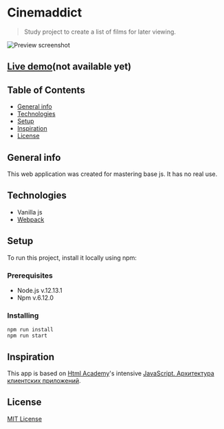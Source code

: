 # Cinemaddict
> Study project to create a list of films for later viewing.

![Preview screenshot](./readme_assets/preview.jpg)

## [Live demo](https://github.com/devnikop/cinemaddict)(not available yet)

## Table of Contents

* [General info](#General-info)
* [Technologies](#Technologies)
* [Setup](#Setup)
* [Inspiration](#Features)
* [License](#License)

## General info

This web application was created for mastering base js. It has no real use.

## Technologies

* Vanilla js
* [Webpack](https://webpack.js.org/)

## Setup

To run this project, install it locally using npm:

### Prerequisites

- Node.js v.12.13.1
- Npm v.6.12.0

### Installing

```
npm run install
npm run start
```

## Inspiration

This app is based on [Html Academy](https://htmlacademy.ru/)'s intensive [JavaScript. Архитектура клиентских приложений](https://htmlacademy.ru/intensive/ecmascript).

## License

[MIT License](LICENSE.md)

